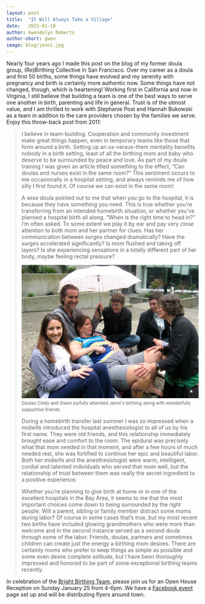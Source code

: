 ```yaml
---
layout: post
title:  "It Will Always Take a Village"
date:   2015-01-10
author: Gwendolyn Roberts
author-short: gwen
image: blog/jenni.jpg
---
```


Nearly four years ago I made this post on the blog of my former doula group, (Re)Birthing Collective in San Francisco. Over my career as a doula and first 50 births, some things have evolved and my serenity with pregnancy and birth is certainly more authentic now. Some things have not changed, though, which is heartening! Working first in California and now in Virginia, I still believe that building a team is one of the best ways to serve one another in birth, parenting and life in general. Trust is of the utmost value, and I am thrilled to work with Stephanie Post and Hannah Bukowski as a team in addition to the care providers chosen by the families we serve. Enjoy this throw-back post from 2011:

> I believe in team-building. Cooperation and community investment make great things happen, even in temporary teams like those that form around a birth. Setting up an us-versus-them mentality benefits nobody in a birth setting, least of all the birthing mom and baby who deserve to be surrounded by peace and love. As part of my doula training I was given an article titled something to the effect, “Can doulas and nurses exist in the same room?” This sentiment occurs to me occasionally in a hospital setting, and always reminds me of how silly I first found it. Of course we can exist in the same room!
> 
> A wise doula pointed out to me that when you go to the hospital, it is because they have something you need. This is true whether you’re transferring from an intended homebirth situation, or whether you’ve planned a hospital birth all along. “When is the right time to head in?” I’m often asked. To some extent we play it by ear and pay very close attention to both mom and her partner for clues. Has her communication between surges changed dramatically? Have the surges accelerated significantly? Is mom flushed and taking off layers? Is she experiencing sensations in a totally different part of her body, maybe feeling rectal pressure?
> 
> ![Jenni](/images/blog/jenni.jpg)
> <small>Doulas Cindy and Gwen joyfully attended Jenni's birthing along with wonderfully supportive friends</small>
> 
> During a homebirth transfer last summer I was so impressed when a midwife introduced the hospital anesthesiologist to all of us by his first name. They were old friends, and this relationship immediately brought ease and comfort to the room. The epidural was precisely what that mom needed in that moment, and after a few hours of much needed rest, she was fortified to continue her epic and beautiful labor. Both her midwife and the anesthesiologist were warm, intelligent, cordial and talented individuals who served that mom well, but the relationship of trust between them was really the secret ingredient to a positive experience.
> 
> Whether you’re planning to give birth at home or in one of the excellent hospitals in the Bay Area, it seems to me that the most important choices come down to being surrounded by the right people. Will a parent, sibling or family member distract some moms during labor? Of course in some cases that’s true, but my most recent two births have included glowing grandmothers who were more than welcome and in the second instance served as a second doula through some of the labor. Friends, doulas, partners and sometimes children can create just the energy a birthing mom desires. There are certainly moms who prefer to keep things as simple as possible and some even desire complete solitude, but I have been thoroughly impressed and honored to be part of some exceptional birthing teams recently.

In celebration of the [Bright Birthing Team](/aboutus), please join us for an Open House Reception on Sunday January 25 from 4-6pm. We have a [Facebook event](https://www.facebook.com/events/337696536417516/) page set up and will be distributing flyers around town. 
